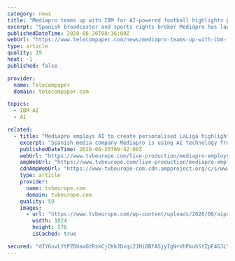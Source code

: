 ```yaml
---
category: news
title: "Mediapro teams up with IBM for AI-powered football highlights platform"
excerpt: "Spanish broadcaster and sports rights broker Mediapro has launched a new platform called AIProclips that applies Artificial Intelligence for the first time to the generation of football highlights. The pioneering tool uses Watson, IBM's cognitive services ..."
publishedDateTime: 2020-06-26T08:36:00Z
webUrl: "https://www.telecompaper.com/news/mediapro-teams-up-with-ibm-for-ai-powered-football-highlights-platform--1344148"
type: article
quality: 19
heat: -1
published: false

provider:
  name: Telecompaper
  domain: telecompaper.com

topics:
  - IBM AI
  - AI

related:
  - title: "Mediapro employs AI to create personalised LaLiga highlights"
    excerpt: "Spanish media company Mediapro is using AI technology from IBM to create personalised highlights from LaLiga matches. The AIProclips platform allows users to create custom highlights in near real-time."
    publishedDateTime: 2020-06-26T09:42:00Z
    webUrl: "https://www.tvbeurope.com/live-production/mediapro-employs-ai-to-create-personalised-laliga-highlights"
    ampWebUrl: "https://www.tvbeurope.com/live-production/mediapro-employs-ai-to-create-personalised-laliga-highlights?amp"
    cdnAmpWebUrl: "https://www-tvbeurope-com.cdn.ampproject.org/c/s/www.tvbeurope.com/live-production/mediapro-employs-ai-to-create-personalised-laliga-highlights?amp"
    type: article
    provider:
      name: tvbeurope.com
      domain: tvbeurope.com
    quality: 59
    images:
      - url: "https://www.tvbeurope.com/wp-content/uploads/2020/06/aiproclips.jpg"
        width: 1024
        height: 576
        isCached: true

secured: "dIY6uvLYtPZOUaxGtRskCjCKkJDvqi2JHiOBfASjyIgN+VhPkuhStZpE4GJLYJ7Iz1D4sl8PM7qHfJ8+tztT01m168ITnkWMEjJ2J9fPxjIz8VRrX953My/QGpch3ml7NLEycaVnUBre6aGNJm3ord36XxMm6MkAGNMMT9AITTNYGoSf6In41LRyNA6BSsqV8TtQllmRjCCO6FSNB05PCndeQ/spPN+wIbtT6+YhgX9TBdDvvTLFpE2/TY24V5gua03d3ScZGyIEbDL5xxE0KNRFyBuaqKyGJPRBhvp//98IrTe6GPKbxezpYjSXzX+Eq43NROrj2d5O9rlGKngIEA==;nm55zDL+LRyafGvWfwGVdg=="
---
```


